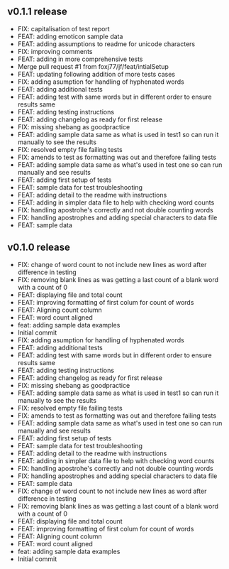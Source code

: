 ## v0.1.1 release
- FIX: capitalisation of test report
- FEAT: adding emoticon sample data
- FEAT: adding assumptions to readme for unicode characters
- FIX: improving comments
- FEAT: adding in more comprehensive tests
- Merge pull request #1 from foxj77/jf/feat/intialSetup
- FEAT: updating following addition of more tests cases
- FIX: adding asumption for handling of hyphenated words
- FEAT: adding additional tests
- FEAT: adding test with same words but in different order to ensure results same
- FEAT: adding testing instructions
- FEAT: adding changelog as ready for first release
- FIX: missing shebang as goodpractice
- FEAT: adding sample data same as what is used in test1 so can run it manually to see the results
- FIX: resolved empty file failing tests
- FIX: amends to test as formatting was out and therefore failing tests
- FEAT: adding sample data same as what's used in test one so can run manually and see results
- FEAT: adding first setup of tests
- FEAT: sample data for test troubleshooting
- FEAT: adding detail to the readme with instructions
- FEAT: adding in simpler data file to help with checking word counts
- FIX: handling apostrohe's correctly and not double counting words
- FIX: handling apostrophes and adding special characters to data file
- FEAT: sample data

## v0.1.0 release
- FIX: change of word count to not include new lines as word after difference in testing
- FIX: removing blank lines as was getting a last count of a blank word with a count of 0
- FEAT: displaying file and total count
- FEAT: improving formatting of first colum for count of words
- FEAT: Aligning count column
- FEAT: word count aligned
- feat: adding sample data examples
- Initial commit
- FIX: adding asumption for handling of hyphenated words
- FEAT: adding additional tests
- FEAT: adding test with same words but in different order to ensure results same
- FEAT: adding testing instructions
- FEAT: adding changelog as ready for first release
- FIX: missing shebang as goodpractice
- FEAT: adding sample data same as what is used in test1 so can run it manually to see the results
- FIX: resolved empty file failing tests
- FIX: amends to test as formatting was out and therefore failing tests
- FEAT: adding sample data same as what's used in test one so can run manually and see results
- FEAT: adding first setup of tests
- FEAT: sample data for test troubleshooting
- FEAT: adding detail to the readme with instructions
- FEAT: adding in simpler data file to help with checking word counts
- FIX: handling apostrohe's correctly and not double counting words
- FIX: handling apostrophes and adding special characters to data file
- FEAT: sample data
- FIX: change of word count to not include new lines as word after difference in testing
- FIX: removing blank lines as was getting a last count of a blank word with a count of 0
- FEAT: displaying file and total count
- FEAT: improving formatting of first colum for count of words
- FEAT: Aligning count column
- FEAT: word count aligned
- feat: adding sample data examples
- Initial commit

